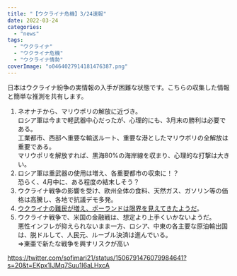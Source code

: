 ```yaml
---
title: "【ウクライナ危機】3/24速報"
date: 2022-03-24
categories: 
  - "news"
tags: 
  - "ウクライナ"
  - "ウクライナ危機"
  - "ウクライナ情勢"
coverImage: "o0464027914181476387.png"
---
```


日本はウクライナ紛争の実情報の入手が困難な状態です。こちらの収集した情報と簡単な推測を共有します。

1. ネオナチから、マリウポリの解放に近づき。  
    ロシア軍は今まで軽武器中心だったが、心理的にも、3月末の勝利は必要である。  
    工業都市、西部へ重要な輸送ルート、重要な港としたマリウポリの全解放は重要である。  
    マリウポリを解放すれば、黒海80%の海岸線を収まり、心理的な打撃は大きい。
2. ロシア軍は重武器の使用は増え、各重要都市の収束に！？  
    恐らく、4月中に、ある程度の結末しそう？
3. ウクライナ戦争の影響を受け、欧州全体の食料、天然ガス、ガソリン等の価格は高騰し、各地で抗議デモ多発。
4. [ウクライナの難民が増え、ポーランドは限界を見えてきたようだ](https://www.nikkei.com/article/DGXZQOGN23E270T20C22A3000000/)。
5. ウクライナ戦争で、米国の金融戦は、想定より上手くいかないようだ。  
    悪性インフレが抑えられないまま一方、ロシア、中東の各主要な原油輸出国は、脱ドルして、人民元、ルーブル決済は進んでいる。  
    ⇒東亜で新たな戦争を興すリスクが高い

https://twitter.com/sofimari21/status/1506791476079984641?s=20&t=EKpx1lJMq7Suu1l6aLHxcA

